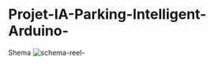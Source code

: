 # Projet-IA-Parking-Intelligent-Arduino-


Shema ![schema-reel-](https://github.com/zhairi-azzeddine/Projet-IA-Parking-Intelligent-Arduino-/assets/81971120/4e1c5f5b-54e5-4364-998c-97b1c2b3e03e)
